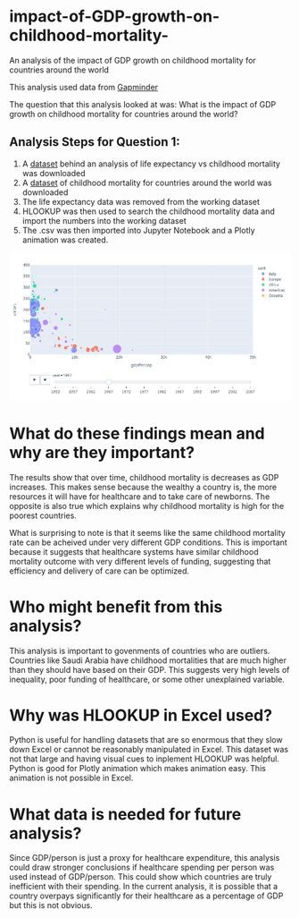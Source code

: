 # impact-of-GDP-growth-on-childhood-mortality-
An analysis of the impact of GDP growth on childhood mortality for countries around the world

This analysis used data from [Gapminder](https://www.gapminder.org/data/)

The question that this analysis looked at was:
What is the impact of GDP growth on childhood mortality for countries around the world?

## Analysis Steps for Question 1: 
1. A [dataset](https://github.com/yangnoah/impact-of-GDP-growth-on-childhood-mortality-/blob/master/Original%20Data.csv) behind an analysis of life expectancy vs childhood mortality was downloaded 
2. A [dataset](https://github.com/yangnoah/impact-of-GDP-growth-on-childhood-mortality-/blob/master/child_mortality_0_5_year_olds_dying_per_1000_born.csv) of childhood mortality for countries around the world was downloaded
3. The life expectancy data was removed from the working dataset
4. HLOOKUP was then used to search the childhood mortality data and import the numbers into the working dataset
5. The .csv was then imported into Jupyter Notebook and a Plotly animation was created. 

![alt text](https://github.com/yangnoah/impact-of-GDP-growth-on-childhood-mortality-/blob/master/ChildMort_GDP.JPG)

# What do these findings mean and why are they important? 
The results show that over time, childhood mortality is decreases as GDP increases. This makes sense because the wealthy a country is, the more resources it will have for healthcare and to take care of newborns. The opposite is also true which explains why childhood mortality is high for the poorest countries. 

What is surprising to note is that it seems like the same childhood mortality rate can be acheived under very different GDP conditions. This is important because it suggests that healthcare systems have similar childhood mortality outcome with very different levels of funding, suggesting that efficiency and delivery of care can be optimized. 

# Who might benefit from this analysis? 
This analysis is important to govenments of countries who are outliers. Countries like Saudi Arabia have childhood mortalities that are much higher than they should have based on their GDP. This suggests very high levels of inequality, poor funding of healthcare, or some other unexplained variable.

# Why was HLOOKUP in Excel used? 
Python is useful for handling datasets that are so enormous that they slow down Excel or cannot be reasonably manipulated in Excel. This dataset was not that large and having visual cues to inplement HLOOKUP was helpful. Python is good for Plotly animation which makes animation easy. This animation is not possible in Excel. 

# What data is needed for future analysis? 
Since GDP/person is just a proxy for healthcare expenditure, this analysis could draw stronger conclusions if healthcare spending per person was used instead of GDP/person. This could show which countries are truly inefficient with their spending. In the current analysis, it is possible that a country overpays significantly for their healthcare as a percentage of GDP but this is not obvious. 
